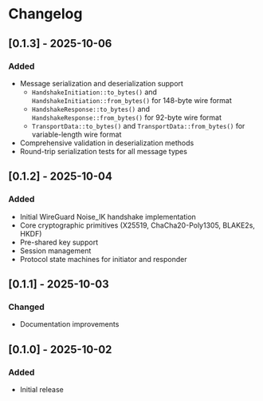 # Changelog

## [0.1.3] - 2025-10-06

### Added
- Message serialization and deserialization support
  - `HandshakeInitiation::to_bytes()` and `HandshakeInitiation::from_bytes()` for 148-byte wire format
  - `HandshakeResponse::to_bytes()` and `HandshakeResponse::from_bytes()` for 92-byte wire format
  - `TransportData::to_bytes()` and `TransportData::from_bytes()` for variable-length wire format
- Comprehensive validation in deserialization methods
- Round-trip serialization tests for all message types

## [0.1.2] - 2025-10-04

### Added
- Initial WireGuard Noise_IK handshake implementation
- Core cryptographic primitives (X25519, ChaCha20-Poly1305, BLAKE2s, HKDF)
- Pre-shared key support
- Session management
- Protocol state machines for initiator and responder

## [0.1.1] - 2025-10-03

### Changed
- Documentation improvements

## [0.1.0] - 2025-10-02

### Added
- Initial release
